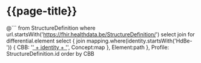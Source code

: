 # {{page-title}}
<!-- This FQL query shows the mapping of each CBB concept to each HdBe-Profile and element.
Based on the mapping elements from each profile.
The href is now created for the develop IG and the English page, but as soon as the published IG also contains page, the href could be edited to the published IG page. 
Furthermore, the profile column is not really visible as you need the slider which is only shown in the bottom. I hope this will be fixed at some point in Simplifier. -->

@```
from
    StructureDefinition
where url.startsWith('https://fhir.healthdata.be/StructureDefinition/')
select
    join
        for differential.element
        select {
            join mapping.where(identity.startsWith('HdBe-')) 
			{
			 CBB: '<a href="https://simplifier.net/guide/hdbe-r4-cbb-develop/Home/LogicalModels/EN.' + identity + '.page.md?version=current">' + identity + '</a>',
			 Concept:map
			},
            Element:path
            },
        Profile: StructureDefinition.id
        order by CBB
```